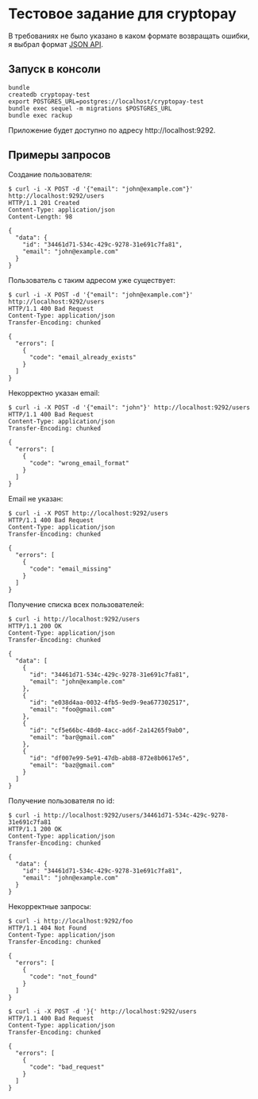 # Тестовое задание для cryptopay

В требованиях не было указано в каком формате возвращать ошибки,
я выбрал формат [JSON API](https://jsonapi.org/format/#error-objects).

## Запуск в консоли

```
bundle
createdb cryptopay-test
export POSTGRES_URL=postgres://localhost/cryptopay-test
bundle exec sequel -m migrations $POSTGRES_URL
bundle exec rackup
```

Приложение будет доступно по адресу http://localhost:9292.

## Примеры запросов

Создание пользователя:

```
$ curl -i -X POST -d '{"email": "john@example.com"}' http://localhost:9292/users
HTTP/1.1 201 Created
Content-Type: application/json
Content-Length: 98

{
  "data": {
    "id": "34461d71-534c-429c-9278-31e691c7fa81",
    "email": "john@example.com"
  }
}
```

Пользователь с таким адресом уже существует:

```
$ curl -i -X POST -d '{"email": "john@example.com"}' http://localhost:9292/users
HTTP/1.1 400 Bad Request
Content-Type: application/json
Transfer-Encoding: chunked

{
  "errors": [
    {
      "code": "email_already_exists"
    }
  ]
}
```

Некорректно указан email:

```
$ curl -i -X POST -d '{"email": "john"}' http://localhost:9292/users
HTTP/1.1 400 Bad Request
Content-Type: application/json
Transfer-Encoding: chunked

{
  "errors": [
    {
      "code": "wrong_email_format"
    }
  ]
}
```

Email не указан:

```
$ curl -i -X POST http://localhost:9292/users
HTTP/1.1 400 Bad Request
Content-Type: application/json
Transfer-Encoding: chunked

{
  "errors": [
    {
      "code": "email_missing"
    }
  ]
}
```

Получение списка всех пользователей:

```
$ curl -i http://localhost:9292/users
HTTP/1.1 200 OK
Content-Type: application/json
Transfer-Encoding: chunked

{
  "data": [
    {
      "id": "34461d71-534c-429c-9278-31e691c7fa81",
      "email": "john@example.com"
    },
    {
      "id": "e038d4aa-0032-4fb5-9ed9-9ea677302517",
      "email": "foo@gmail.com"
    },
    {
      "id": "cf5e66bc-48d0-4acc-ad6f-2a14265f9ab0",
      "email": "bar@gmail.com"
    },
    {
      "id": "df007e99-5e91-47db-ab88-872e8b0617e5",
      "email": "baz@gmail.com"
    }
  ]
}
```

Получение пользователя по id:

```
$ curl -i http://localhost:9292/users/34461d71-534c-429c-9278-31e691c7fa81
HTTP/1.1 200 OK
Content-Type: application/json
Transfer-Encoding: chunked

{
  "data": {
    "id": "34461d71-534c-429c-9278-31e691c7fa81",
    "email": "john@example.com"
  }
}
```

Некорректные запросы:

```
$ curl -i http://localhost:9292/foo
HTTP/1.1 404 Not Found
Content-Type: application/json
Transfer-Encoding: chunked

{
  "errors": [
    {
      "code": "not_found"
    }
  ]
}
```

```
$ curl -i -X POST -d '}{' http://localhost:9292/users
HTTP/1.1 400 Bad Request
Content-Type: application/json
Transfer-Encoding: chunked

{
  "errors": [
    {
      "code": "bad_request"
    }
  ]
}
```
